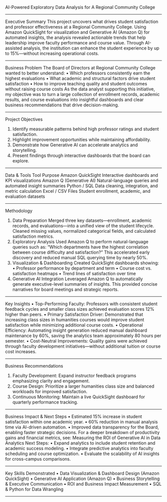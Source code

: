 AI-Powered Exploratory Data Analysis for A Regional Community College
________________________________________
Executive Summary
This project uncovers what drives student satisfaction and professor effectiveness at a Regional Community College. Using Amazon QuickSight for visualization and Generative AI (Amazon Q) for automated insights, the analysis revealed actionable trends that help leadership improve faculty performance and course value.
Through AI-assisted analysis, the institution can enhance the student experience by up to 15%—without increasing operational costs.
________________________________________
Business Problem
The Board of Directors at Regional Community College wanted to better understand:
•	Which professors consistently earn the highest evaluations
•	What academic and structural factors drive student satisfaction
•	How to improve teaching quality and student outcomes without raising course costs
As the data analyst supporting this initiative, my objective was to turn a large collection of enrollment records, academic results, and course evaluations into insightful dashboards and clear business recommendations that drive decision-making.
________________________________________
Project Objectives
1.	Identify measurable patterns behind high professor ratings and student satisfaction.
2.	Highlight improvement opportunities while maintaining affordability.
3.	Demonstrate how Generative AI can accelerate analytics and storytelling.
4.	Present findings through interactive dashboards that the board can explore.
________________________________________
Data & Tools
Tool	Purpose
Amazon QuickSight	Interactive dashboards and KPI visualizations
Amazon Q (Generative AI)	Natural-language queries and automated insight summaries
Python / SQL	Data cleaning, integration, and metric calculation
Excel / CSV Files	Student enrollment, academic, and evaluation datasets
________________________________________
Methodology
1. Data Preparation
Merged three key datasets—enrollment, academic records, and evaluations—into a unified view of the student lifecycle. Cleaned missing values, normalized categorical fields, and calculated satisfaction metrics.
2. Exploratory Analysis
Used Amazon Q to perform natural-language queries such as:
“Which departments have the highest correlation between course difficulty and satisfaction?”
This accelerated early discovery and reduced manual SQL querying time by nearly 50%.
3. Visualization & Dashboarding
Created QuickSight dashboards showing:
•	Professor performance by department and term
•	Course cost vs. satisfaction heatmaps
•	Trend lines of satisfaction over time
4. Generative AI Integration
Leveraged Amazon Q to automatically generate executive-level summaries of insights. This provided concise narratives for board meetings and strategic reports.
________________________________________
Key Insights
•	Top-Performing Faculty: Professors with consistent student feedback cycles and smaller class sizes achieved evaluation scores 12% higher than peers.
•	Primary Satisfaction Driver: Demonstrated that increasing class sizes in humanities courses would improve student satisfaction while minimizing additional course costs.
•	Operational Efficiency: Automating insight generation reduced manual dashboard maintenance by 60%, saving the analytics team approximately 80 hours per semester.
•	Cost-Neutral Improvements: Quality gains were achieved through faculty development initiatives—without additional tuition or course cost increases.
________________________________________
Business Recommendations
1.	Faculty Development: Expand instructor feedback programs emphasizing clarity and engagement.
2.	Course Design: Prioritize a larger humanities class size and balanced workloads for improved satisfaction.
3.	Continuous Monitoring: Maintain a live QuickSight dashboard for quarterly performance tracking.
________________________________________
Business Impact & Next Steps
•	Estimated 15% increase in student satisfaction within one academic year.
•	60% reduction in manual analysis time via AI-driven automation.
•	Improved data transparency for the Board, enabling faster strategic decisions.
For a deeper breakdown of productivity gains and financial metrics, see:
 Measuring the ROI of Generative AI in Data Analytics
Next Steps:
•	Expand analytics to include student retention and academic success modeling.
•	Integrate predictive analytics into faculty scheduling and course optimization.
•	Evaluate the scalability of AI insights for cross-campus comparisons.
________________________________________

Key Skills Demonstrated
•	Data Visualization & Dashboard Design (Amazon QuickSight)
•	Generative AI Application (Amazon Q)
•	Business Storytelling & Executive Communication
•	ROI and Business Impact Measurement
•	SQL & Python for Data Wrangling
________________________________________


